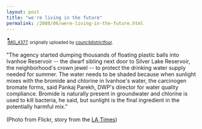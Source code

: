 ```yaml
---
layout: post
title: "we're living in the future"
permalink: /2008/06/were-living-in-the-future.html
---
```


<p><style type="text/css">.flickr-photo { border: solid 2px #000000; }.flickr-yourcomment { }.flickr-frame { text-align: left; padding: 3px; }.flickr-caption { font-size: 0.8em; margin-top: 0px; }</style><div class="flickr-frame">	<a href="http://www.flickr.com/photos/councildistrictfour/2565348691/" title="photo sharing"><img src="http://farm4.static.flickr.com/3098/2565348691_26cb15c724.jpg" class="flickr-photo" alt="" /></a><br />	<span class="flickr-caption"><a href="http://www.flickr.com/photos/councildistrictfour/2565348691/">IMG_4377</a>, originally uploaded by <a href="http://www.flickr.com/people/councildistrictfour/">councildistrictfour</a>.</span></div>				<p class="flickr-yourcomment">	"The agency started dumping thousands of floating plastic balls into Ivanhoe Reservoir -- the dwarf sibling next door to Silver Lake Reservoir, the neighborhood's crown jewel -- to protect the drinking water supply needed for summer. The water needs to be shaded because when sunlight mixes with the bromide and chlorine in Ivanhoe's water, the carcinogen bromate forms, said Pankaj Parekh, DWP's director for water quality compliance. Bromide is naturally present in groundwater and chlorine is used to kill bacteria, he said, but sunlight is the final ingredient in the potentially harmful mix."<br /><br />(Photo from Flickr, story from the <a href="http://www.latimes.com/news/la-me-balls10-2008jun10,0,2142897.story?track=rss">LA Times</a>)</p></p>


